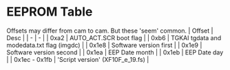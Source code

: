 # EEPROM Table
Offsets may differ from cam to cam. But these 'seem' common.
| Offset | Desc |
| - | - |
| 0xa2 | AUTO_ACT.SCR boot flag |
| 0xb6 | TGKAI tgdata and modedata.txt flag (imgdc) |
| 0x1e8 | Software version first |
| 0x1e9 | Software version second |
| 0x1ea | EEP Date month |
| 0x1eb | EEP Date day |
| 0x1ec - 0x1fb | 'Script version' (XF10F_e_19.fs) |
